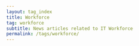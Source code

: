 ```yaml
---
layout: tag_index
title: Workforce
tag: workforce
subtitle: News articles related to IT Workforce
permalink: /tags/workforce/
---
```


